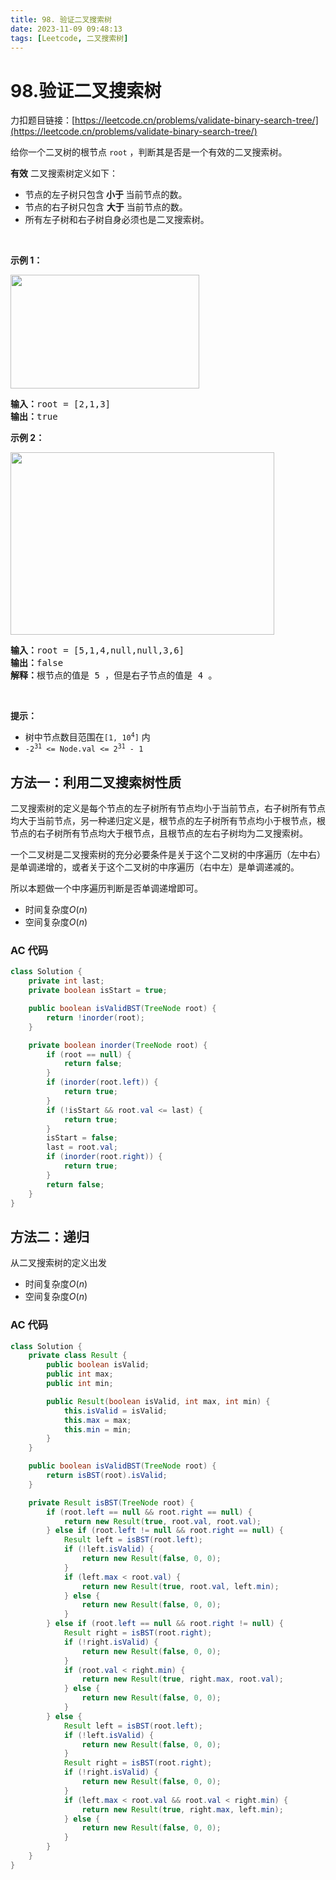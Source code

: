 ```yaml
---
title: 98. 验证二叉搜索树
date: 2023-11-09 09:48:13
tags: [Leetcode, 二叉搜索树]
---
```


# 98.验证二叉搜索树

力扣题目链接：[https://leetcode.cn/problems/validate-binary-search-tree/](https://leetcode.cn/problems/validate-binary-search-tree/)

<p>给你一个二叉树的根节点 <code>root</code> ，判断其是否是一个有效的二叉搜索树。</p>

<p><strong>有效</strong> 二叉搜索树定义如下：</p>

<ul>
	<li>节点的左子树只包含<strong> 小于 </strong>当前节点的数。</li>
	<li>节点的右子树只包含 <strong>大于</strong> 当前节点的数。</li>
	<li>所有左子树和右子树自身必须也是二叉搜索树。</li>
</ul>

<p>&nbsp;</p>

<p><strong>示例 1：</strong></p>
<img alt="" src="https://assets.leetcode.com/uploads/2020/12/01/tree1.jpg" style="width: 302px; height: 182px;" />
<pre>
<strong>输入：</strong>root = [2,1,3]
<strong>输出：</strong>true
</pre>

<p><strong>示例 2：</strong></p>
<img alt="" src="https://assets.leetcode.com/uploads/2020/12/01/tree2.jpg" style="width: 422px; height: 292px;" />
<pre>
<strong>输入：</strong>root = [5,1,4,null,null,3,6]
<strong>输出：</strong>false
<strong>解释：</strong>根节点的值是 5 ，但是右子节点的值是 4 。
</pre>

<p>&nbsp;</p>

<p><strong>提示：</strong></p>

<ul>
	<li>树中节点数目范围在<code>[1, 10<sup>4</sup>]</code> 内</li>
	<li><code>-2<sup>31</sup> &lt;= Node.val &lt;= 2<sup>31</sup> - 1</code></li>
</ul>

## 方法一：利用二叉搜索树性质

二叉搜索树的定义是每个节点的左子树所有节点均小于当前节点，右子树所有节点均大于当前节点，另一种递归定义是，根节点的左子树所有节点均小于根节点，根节点的右子树所有节点均大于根节点，且根节点的左右子树均为二叉搜索树。

一个二叉树是二叉搜索树的充分必要条件是关于这个二叉树的中序遍历（左中右）是单调递增的，或者关于这个二叉树的中序遍历（右中左）是单调递减的。

所以本题做一个中序遍历判断是否单调递增即可。

- 时间复杂度$O(n)$
- 空间复杂度$O(n)$

### AC 代码

```java
class Solution {
    private int last;
    private boolean isStart = true;

    public boolean isValidBST(TreeNode root) {
        return !inorder(root);
    }

    private boolean inorder(TreeNode root) {
        if (root == null) {
            return false;
        }
        if (inorder(root.left)) {
            return true;
        }
        if (!isStart && root.val <= last) {
            return true;
        }
        isStart = false;
        last = root.val;
        if (inorder(root.right)) {
            return true;
        }
        return false;
    }
}
```

## 方法二：递归

从二叉搜索树的定义出发

- 时间复杂度$O(n)$
- 空间复杂度$O(n)$

### AC 代码

```java
class Solution {
    private class Result {
        public boolean isValid;
        public int max;
        public int min;

        public Result(boolean isValid, int max, int min) {
            this.isValid = isValid;
            this.max = max;
            this.min = min;
        }
    }

    public boolean isValidBST(TreeNode root) {
        return isBST(root).isValid;
    }

    private Result isBST(TreeNode root) {
        if (root.left == null && root.right == null) {
            return new Result(true, root.val, root.val);
        } else if (root.left != null && root.right == null) {
            Result left = isBST(root.left);
            if (!left.isValid) {
                return new Result(false, 0, 0);
            }
            if (left.max < root.val) {
                return new Result(true, root.val, left.min);
            } else {
                return new Result(false, 0, 0);
            }
        } else if (root.left == null && root.right != null) {
            Result right = isBST(root.right);
            if (!right.isValid) {
                return new Result(false, 0, 0);
            }
            if (root.val < right.min) {
                return new Result(true, right.max, root.val);
            } else {
                return new Result(false, 0, 0);
            }
        } else {
            Result left = isBST(root.left);
            if (!left.isValid) {
                return new Result(false, 0, 0);
            }
            Result right = isBST(root.right);
            if (!right.isValid) {
                return new Result(false, 0, 0);
            }
            if (left.max < root.val && root.val < right.min) {
                return new Result(true, right.max, left.min);
            } else {
                return new Result(false, 0, 0);
            }
        }
    }
}
```

